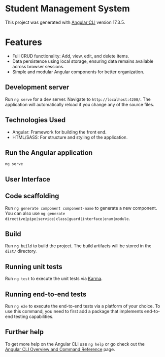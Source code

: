 # Student Management System

This project was generated with [Angular CLI](https://github.com/angular/angular-cli) version 17.3.5.

# Features

- Full CRUD functionality: Add, view, edit, and delete items.
- Data persistence using local storage, ensuring data remains available across browser sessions.
- Simple and modular Angular components for better organization.

## Development server

Run `ng serve` for a dev server. Navigate to `http://localhost:4200/`. The application will automatically reload if you change any of the source files.

## Technologies Used

- Angular: Framework for building the front end.
- HTML/SASS: For structure and styling of the application.

## Run the Angular application

    ng serve

## User Interface

## Code scaffolding

Run `ng generate component component-name` to generate a new component. You can also use `ng generate directive|pipe|service|class|guard|interface|enum|module`.

## Build

Run `ng build` to build the project. The build artifacts will be stored in the `dist/` directory.

## Running unit tests

Run `ng test` to execute the unit tests via [Karma](https://karma-runner.github.io).

## Running end-to-end tests

Run `ng e2e` to execute the end-to-end tests via a platform of your choice. To use this command, you need to first add a package that implements end-to-end testing capabilities.

## Further help

To get more help on the Angular CLI use `ng help` or go check out the [Angular CLI Overview and Command Reference](https://angular.io/cli) page.
